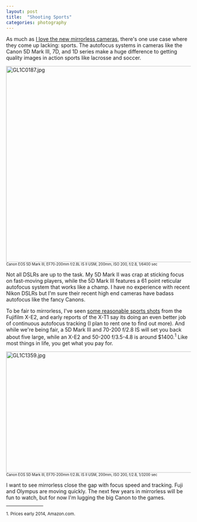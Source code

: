 ```yaml
---
layout: post
title:  "Shooting Sports"
categories: photography
---
```

As much as [I love the new mirrorless cameras](http://rpe.me/photography/2014/03/27/love-letter/), there's one use case where they come up lacking: sports. The autofocus systems in cameras like the Canon 5D Mark III, 7D, and 1D series make a huge difference to getting quality images in action sports like lacrosse and soccer.

<a href="http://www.flickr.com/photos/41695401@N00/13252835855/" title="GL1C0187.jpg by Rob Enns, on Flickr"><img src="http://farm4.staticflickr.com/3737/13252835855_1469b32794_c.jpg" width="800" height="534" alt="GL1C0187.jpg"></a>
<small><small>Canon EOS 5D Mark III, EF70-200mm f/2.8L IS II USM, 200mm, ISO 200, f/2.8, 1/6400 sec</small></small><br />

Not all DSLRs are up to the task. My 5D Mark II was crap at sticking focus on fast-moving players, while the 5D Mark III features a 61 point reticular autofocus system that works like a champ. I have no experience with recent Nikon DSLRs but I'm sure their recent high end cameras have badass autofocus like the fancy Canons.

To be fair to mirrorless, I've seen [some reasonable sports shots](http://confessionsxl.com/blog/first-impressions-of-the-fujifilm-x-e2/) from the Fujifilm X-E2, and early reports of the X-T1 say its doing an even better job of continuous autofocus tracking (I plan to rent one to find out more). And while we're being fair, a 5D Mark III and 70-200 f/2.8 IS will set you back about five large, while an X-E2 and 50-200 f/3.5-4.8 is around $1400.<sup>1</sup> Like most things in life, you get what you pay for.

<a href="https://www.flickr.com/photos/41695401@N00/13501445103" title="GL1C1359.jpg by Rob Enns, on Flickr"><img src="https://farm8.staticflickr.com/7453/13501445103_08c2fd88e3_c.jpg" width="800" height="330" alt="GL1C1359.jpg"></a>
<small><small>Canon EOS 5D Mark III, EF70-200mm f/2.8L IS II USM, 200mm, ISO 200, f/2.8, 1/3200 sec</small></small><br />

I want to see mirrorless close the gap with focus speed and tracking. Fuji and Olympus are moving quickly. The next few years in mirrorless will be fun to watch, but for now I'm lugging the big Canon to the games.

<hr width="20%" />

<small>
1. Prices early 2014, Amazon.com.
</small>